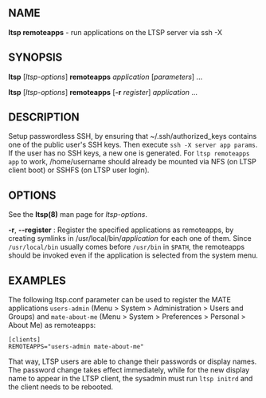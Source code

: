 ## NAME
**ltsp remoteapps** - run applications on the LTSP server via ssh -X

## SYNOPSIS
**ltsp** [_ltsp-options_] **remoteapps** _application_ [_parameters_] ...

**ltsp** [_ltsp-options_] **remoteapps** [**-r** _register_] _application_ ...

## DESCRIPTION
Setup passwordless SSH, by ensuring that ~/.ssh/authorized_keys contains one
of the public user's SSH keys. Then execute `ssh -X server app params`.
If the user has no SSH keys, a new one is generated.
For `ltsp remoteapps app` to work, /home/username should already be mounted via
NFS (on LTSP client boot) or SSHFS (on LTSP user login).

## OPTIONS
See the **ltsp(8)** man page for _ltsp-options_.

**-r**, **--register**
: Register the specified applications as remoteapps, by creating symlinks in
/usr/local/bin/_application_ for each one of them. Since `/usr/local/bin`
usually comes before `/usr/bin` in `$PATH`, the remoteapps should be invoked
even if the application is selected from the system menu.

## EXAMPLES
The following ltsp.conf parameter can be used to register the MATE applications
`users-admin` (Menu > System > Administration > Users and Groups) and
`mate-about-me` (Menu > System > Preferences > Personal > About Me) as
remoteapps:

```shell
[clients]
REMOTEAPPS="users-admin mate-about-me"
```

That way, LTSP users are able to change their passwords or display names.
The password change takes effect immediately, while for the new display name
to appear in the LTSP client, the sysadmin must run `ltsp initrd` and the
client needs to be rebooted.
